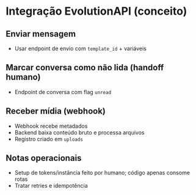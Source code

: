 # Integração EvolutionAPI (conceito)

## Enviar mensagem
- Usar endpoint de envio com `template_id` + variáveis

## Marcar conversa como não lida (handoff humano)
- Endpoint de conversa com flag `unread`

## Receber mídia (webhook)
- Webhook recebe metadados
- Backend baixa conteúdo bruto e processa arquivos
- Registro criado em `uploads`

## Notas operacionais
- Setup de tokens/instância feito por humano; código apenas consome rotas
- Tratar retries e idempotência
